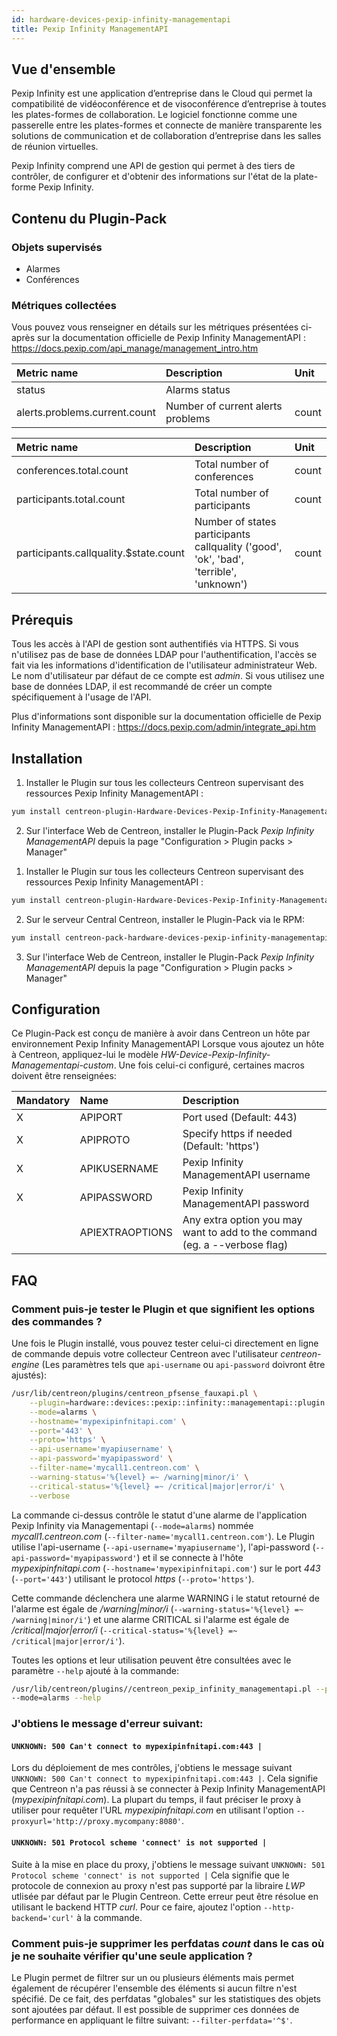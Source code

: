 ```yaml
---
id: hardware-devices-pexip-infinity-managementapi
title: Pexip Infinity ManagementAPI
---
```


## Vue d'ensemble

Pexip Infinity est une application d’entreprise dans le Cloud qui permet la compatibilité de vidéoconférence et de visoconférence d’entreprise 
à toutes les plates-formes de collaboration. Le logiciel fonctionne comme une passerelle entre les plates-formes et connecte de manière transparente 
les solutions de communication et de collaboration d’entreprise dans les salles de réunion virtuelles.

Pexip Infinity comprend une API de gestion qui permet à des tiers de contrôler, de configurer et d'obtenir des informations sur l'état de la plate-forme Pexip Infinity.

## Contenu du Plugin-Pack

### Objets supervisés

* Alarmes
* Conférences

### Métriques collectées

Vous pouvez vous renseigner en détails sur les métriques présentées ci-après sur la documentation officielle 
de Pexip Infinity ManagementAPI : https://docs.pexip.com/api_manage/management_intro.htm

<!--DOCUSAURUS_CODE_TABS-->

<!--Alarms-->

| Metric name                                | Description                         | Unit  |
| :----------------------------------------- | :-----------------------------------| :---- |
| status                                     | Alarms status                       |       |
| alerts.problems.current.count              | Number of  current alerts problems  | count |

<!--Conferences-->

| Metric name                                 | Description                                                                            | Unit  |
| :------------------------------------------ | :------------------------------------------------------------------------------------- | :---- |
| conferences.total.count                     | Total number of conferences                                                            | count |
| participants.total.count                    | Total number of participants			                                               | count |
| participants.callquality.$state.count       | Number of states participants callquality ('good', 'ok', 'bad', 'terrible', 'unknown') | count |

<!--END_DOCUSAURUS_CODE_TABS-->

## Prérequis

Tous les accès à l'API de gestion sont authentifiés via HTTPS.
Si vous n'utilisez pas de base de données LDAP pour l'authentification, l'accès se fait via les informations d'identification de l'utilisateur administrateur Web. 
Le nom d'utilisateur par défaut de ce compte est *admin*.
Si vous utilisez une base de données LDAP, il est recommandé de créer un compte spécifiquement à l'usage de l'API.

Plus d'informations sont disponible sur la documentation officielle de Pexip Infinity ManagementAPI : https://docs.pexip.com/admin/integrate_api.htm

## Installation

<!--DOCUSAURUS_CODE_TABS-->

<!--Online IMP Licence & IT-100 Editions-->

1. Installer le Plugin sur tous les collecteurs Centreon supervisant des ressources Pexip Infinity ManagementAPI :

```bash
yum install centreon-plugin-Hardware-Devices-Pexip-Infinity-Managementapi.noarch
```

2. Sur l'interface Web de Centreon, installer le Plugin-Pack *Pexip Infinity ManagementAPI* depuis la page "Configuration > Plugin packs > Manager"

<!--Offline IMP License-->

1. Installer le Plugin sur tous les collecteurs Centreon supervisant des ressources Pexip Infinity ManagementAPI :

```bash
yum install centreon-plugin-Hardware-Devices-Pexip-Infinity-Managementapi.noarch
```

2. Sur le serveur Central Centreon, installer le Plugin-Pack via le RPM:

```bash
yum install centreon-pack-hardware-devices-pexip-infinity-managementapi.noarch
```

3. Sur l'interface Web de Centreon, installer le Plugin-Pack *Pexip Infinity ManagementAPI* depuis la page "Configuration > Plugin packs > Manager"

<!--END_DOCUSAURUS_CODE_TABS-->

## Configuration

Ce Plugin-Pack est conçu de manière à avoir dans Centreon un hôte par environnement Pexip Infinity ManagementAPI
Lorsque vous ajoutez un hôte à Centreon, appliquez-lui le modèle *HW-Device-Pexip-Infinity-Managementapi-custom*.
Une fois celui-ci configuré, certaines macros doivent être renseignées:

| Mandatory | Name            | Description                                                                |
| :-------- | :-------------- | :------------------------------------------------------------------------- |
| X         | APIPORT         | Port used (Default: 443)                                                   |
| X         | APIPROTO        | Specify https if needed (Default: 'https')                                 |
| X         | APIKUSERNAME    | Pexip Infinity ManagementAPI username                                      |
| X         | APIPASSWORD     | Pexip Infinity ManagementAPI password     	                               |
|           | APIEXTRAOPTIONS | Any extra option you may want to add to the command (eg. a --verbose flag) |

## FAQ

### Comment puis-je tester le Plugin et que signifient les options des commandes ?

Une fois le Plugin installé, vous pouvez tester celui-ci directement en ligne de commande depuis votre collecteur Centreon avec l'utilisateur *centreon-engine*
(Les paramètres tels que ```api-username``` ou ```api-password``` doivront être ajustés):

```bash
/usr/lib/centreon/plugins/centreon_pfsense_fauxapi.pl \
    --plugin=hardware::devices::pexip::infinity::managementapi::plugin \
    --mode=alarms \
    --hostname='mypexipinfnitapi.com' \
    --port='443' \
    --proto='https' \
    --api-username='myapiusername' \
    --api-password='myapipassword' \
    --filter-name='mycall1.centreon.com' \
    --warning-status='%{level} =~ /warning|minor/i' \
    --critical-status='%{level} =~ /critical|major|error/i' \
    --verbose
```

La commande ci-dessus contrôle le statut d'une alarme de l'application Pexip Infinity via Managementapi (```--mode=alarms```) nommée *mycall1.centreon.com* (```--filter-name='mycall1.centreon.com'```). 
Le Plugin utilise l'api-username (```--api-username='myapiusername'```), l'api-password (```--api-password='myapipassword'```)
et il se connecte à l'hôte _mypexipinfnitapi.com_ (```--hostname='mypexipinfnitapi.com'```) sur le port _443_ (```--port='443'```) utilisant le protocol _https_ (```--proto='https'```).

Cette commande déclenchera une alarme WARNING i le statut retourné de l'alarme est égale de */warning|minor/i* (```--warning-status='%{level} =~ /warning|minor/i'```)
et une alarme CRITICAL si l'alarme est égale de */critical|major|error/i* (```--critical-status='%{level} =~ /critical|major|error/i'```).

Toutes les options et leur utilisation peuvent être consultées avec le paramètre ```--help``` ajouté à la commande:

```bash
/usr/lib/centreon/plugins//centreon_pexip_infinity_managementapi.pl --plugin=hardware::devices::pexip::infinity::managementapi::plugin \
--mode=alarms --help
```

### J'obtiens le message d'erreur suivant: 

#### ```UNKNOWN: 500 Can't connect to mypexipinfnitapi.com:443 |```

Lors du déploiement de mes contrôles, j'obtiens le message suivant ```UNKNOWN: 500 Can't connect to mypexipinfnitapi.com:443 |```.
Cela signifie que Centreon n'a pas réussi à se connecter à Pexip Infinity ManagementAPI (*mypexipinfnitapi.com*).
La plupart du temps, il faut préciser le proxy à utiliser pour requêter l'URL *mypexipinfnitapi.com* en utilisant l'option ```--proxyurl='http://proxy.mycompany:8080'```.

#### ```UNKNOWN: 501 Protocol scheme 'connect' is not supported |``` 

Suite à la mise en place du proxy, j'obtiens le message suivant ```UNKNOWN: 501 Protocol scheme 'connect' is not supported |```
Cela signifie que le protocole de connexion au proxy n'est pas supporté par la libraire *LWP* utlisée par défaut par le Plugin Centreon.
Cette erreur peut être résolue en utilisant le backend HTTP *curl*. Pour ce faire, ajoutez l'option ```--http-backend='curl'``` à la commande.

### Comment puis-je supprimer les perfdatas *count* dans le cas où je ne souhaite vérifier qu'une seule application ?

Le Plugin permet de filtrer sur un ou plusieurs éléments mais permet également de récupérer l'ensemble des éléments si aucun filtre n'est spécifié.
De ce fait, des perfdatas "globales" sur les statistiques des objets sont ajoutées par défaut. Il est possible de supprimer ces données de performance 
en appliquant le filtre suivant: ```--filter-perfdata='^$'```.
